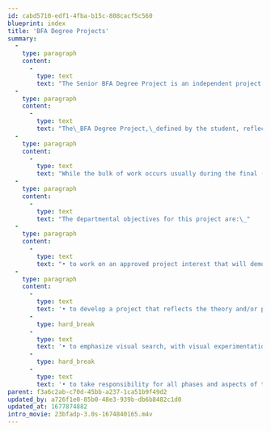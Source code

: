```yaml
---
id: cabd5710-edf1-4fba-b15c-808cacf5c560
blueprint: index
title: 'BFA Degree Projects'
summary:
  -
    type: paragraph
    content:
      -
        type: text
        text: "The Senior BFA Degree Project is an independent project in graphic design studies that requires the student to develop a body work in consultation with a faculty advisor, culminating in a finished product. Also, the\_BFA Degree Project\_is a final course and project requirement for students to complete their RISD undergraduate education. However, it is important for each student to view the\_BFA Degree Project not as an “end”; rather,\_as a BEGINNING: an opportunity to develop a personal line of inquiry toward becoming a graphic designer.\_"
  -
    type: paragraph
    content:
      -
        type: text
        text: "The\_BFA Degree Project,\_defined by the student, reflects the individual’s interest in voice and practice. Like any good investigation, as students have seen so far in the design curriculum, the\_BFA Degree Project\_should be guided by questions. The goal of the\_BFA Degree Project\_is not a set of answers to those questions, but more a synthesis of the design inquiry through experimentation and articulation. Other rubrics — like theory, craft, and audience — are also important, depending on the project.\_"
  -
    type: paragraph
    content:
      -
        type: text
        text: "While the bulk of work occurs usually during the final (spring) semester, planning for a\_BFA Degree Project\_starts in the Fall, if not before, with a\_BFA Degree Project\_proposal due at the end of the semester. This is a chance to begin an internal conversation, along with faculty, peers and others. The BFA Degree Project should be as enjoyable as it is educational.\_"
  -
    type: paragraph
    content:
      -
        type: text
        text: "The departmental objectives for this project are:\_"
  -
    type: paragraph
    content:
      -
        type: text
        text: "• to work on an approved project interest that will demonstrate graphic design skills;\_"
  -
    type: paragraph
    content:
      -
        type: text
        text: '• to develop a project that reflects the theory and/or practice of the graphic design field;'
      -
        type: hard_break
      -
        type: text
        text: '• to emphasize visual search, with visual experimentation particularly encouraged;'
      -
        type: hard_break
      -
        type: text
        text: '• to take responsibility for all phases and aspects of the project with professional care.'
parent: f3a6c2ab-c70d-45bb-a237-1ca51b9f49d2
updated_by: a726f1e0-85b0-48e3-939b-db6b8482c1d0
updated_at: 1677874882
intro_movie: 23bfadp-3.0s-1674840165.m4v
---
```

